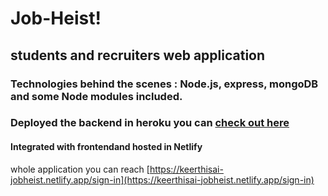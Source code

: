 # Job-Heist!
## students and recruiters web application 
### Technologies behind the scenes : Node.js, express, mongoDB and some Node modules included.
### Deployed the backend in heroku you can [check out here](https://job--heist.herokuapp.com/)
#### Integrated with frontendand hosted in Netlify 
whole application you can reach [https://keerthisai-jobheist.netlify.app/sign-in](https://keerthisai-jobheist.netlify.app/sign-in)
